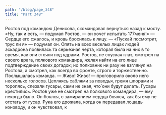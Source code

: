 ```yaml
---
path: "/blog/page_348"
title: "Part 348"
---
```


 Ростов под командою Денисова, скомандовал вернуться назад к мосту.
«Ну, так и есть, — подумал Ростов, — он хочет испытать 177меня!» — Сердце его сжалось, и кровь бросилась к лицу. — «Пускай посмотрит, трус ли я» — подумал он.
Опять на всех веселых лицах людей эскадрона появилась та серьезная черта, которая была на них в то время, как они стояли под ядрами. Ростов, не спуская глаз, смотрел на своего врага, полкового командира, желая найти на его лице подтверждение своих догадок; но полковник ни разу не взглянул на Ростова, а смотрел, как всегда во фронте, строго и торжественно. Послышалась команда.
— Живо! Живо! — проговорило около него несколько голосов.
Цепляясь саблями за поводья, гремя шпорами и торопясь, слезали гусары, сами не зная, что̀ они будут делать. Гусары крестились. Ростов уже не смотрел на полкового командира, — ему некогда было. Он боялся, с замиранием сердца боялся, как бы ему не отстать от гусар. Рука его дрожала, когда он передавал лошадь коноводу, и он чувствовал, к

